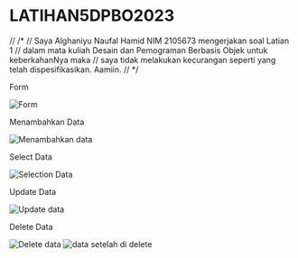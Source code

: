 # LATIHAN5DPBO2023

// /* // Saya Alghaniyu Naufal Hamid NIM 2105673 mengerjakan soal Latian 1 // dalam mata kuliah Desain dan Pemograman Berbasis Objek untuk keberkahanNya maka // saya tidak melakukan kecurangan seperti yang telah dispesifikasikan. Aamiin. // */

Form

![Form](https://user-images.githubusercontent.com/95957498/227997336-eed7950c-5a2d-4646-b765-ec7a1db13ae7.jpg)


Menambahkan Data

![Menambahkan data](https://user-images.githubusercontent.com/95957498/227997413-ce79411f-63c7-42aa-99ac-7a2fc85cbc03.jpg)


Select Data

![Selection Data](https://user-images.githubusercontent.com/95957498/227997505-106997a4-2302-47e1-b1b4-46c1bb3698a5.jpg)


Update Data

![Update data](https://user-images.githubusercontent.com/95957498/227997569-3230cb73-3d6a-460d-8c8c-c20aa3fa0b81.jpg)


Delete Data

![Delete data](https://user-images.githubusercontent.com/95957498/227997633-73302a54-71c4-4d47-b203-0ebdfb14cb8a.jpg)
![data setelah di delete](https://user-images.githubusercontent.com/95957498/227997657-6da8b59a-716e-43b7-b4b4-0657c0d6c997.jpg)
